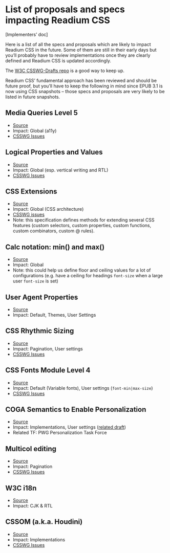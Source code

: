 # List of proposals and specs impacting Readium CSS

[Implementers’ doc]

Here is a list of all the specs and proposals which are likely to impact Readium CSS in the future. Some of them are still in their early days but you’ll probably have to review implementations once they are clearly defined and Readium CSS is updated accordingly.

The [W3C CSSWG-Drafts repo](https://github.com/w3c/csswg-drafts/issues) is a good way to keep up. 

Readium CSS’ fundamental approach has been reviewed and should be future proof, but you’ll have to keep the following in mind since EPUB 3.1 is now using CSS snapshots – those specs and proposals are very likely to be listed in future snapshots. 

## Media Queries Level 5

- [Source](https://drafts.csswg.org/mediaqueries-5/)
- Impact: Global (a11y)
- [CSSWG Issues](https://github.com/w3c/csswg-drafts/issues?utf8=✓&q=is%3Aissue%20is%3Aopen%20%5Bmediaqueries%5D%20)

## Logical Properties and Values

- [Source](https://drafts.csswg.org/css-logical/)
- Impact: Global (esp. vertical writing and RTL)
- [CSSWG Issues](https://github.com/w3c/csswg-drafts/issues?utf8=✓&q=%5Bcss-logical-1%5D)

## CSS Extensions

- [Source](https://drafts.csswg.org/css-extensions/)
- Impact: Global (CSS architecture)
- [CSSWG issues](https://github.com/w3c/csswg-drafts/issues?utf8=✓&q=%5Bcss-extensions%5D)
- Note: this specification defines methods for extending several CSS features (custom selectors, custom properties, custom functions, custom combinators, custom @ rules). 

## Calc notation: min() and max()

- [Source](https://drafts.csswg.org/css-values/#calc-notation)
- Impact: Global
- Note: this could help us define floor and ceiling values for a lot of configurations (e.g. have a ceiling for headings `font-size` when a large user `font-size` is set)

## User Agent Properties

- [Source](https://github.com/w3c/csswg-drafts/issues/1693)
- Impact: Default, Themes, User Settings

## CSS Rhythmic Sizing

- [Source](https://www.w3.org/TR/css-rhythm-1/)
- Impact: Pagination, User settings
- [CSSWG Issues](https://github.com/w3c/csswg-drafts/issues?utf8=✓&q=is%3Aissue%20is%3Aopen%20%5Bcss-rhythm%5D)

## CSS Fonts Module Level 4

- [Source](https://www.w3.org/TR/css-fonts-4/)
- Impact: Default (Variable fonts), User settings (`font-min|max-size`)
- [CSSWG Issues](https://github.com/w3c/csswg-drafts/issues?utf8=✓&q=is%3Aissue%20is%3Aopen%20%5Bcss-fonts%5D%20)

## COGA Semantics to Enable Personalization

- [Source](https://w3c.github.io/personalization-semantics/)
- Impact: Implementations, User settings ([related draft](https://w3c.github.io/personalization-semantics/user-settings))
- Related TF: PWG Personalization Task Force

## Multicol editing

- [Source](https://github.com/rachelandrew/multicol-wip)
- Impact: Pagination
- [CSSWG Issues](https://github.com/w3c/csswg-drafts/issues?utf8=✓&q=is%3Aissue%20is%3Aopen%20%5Bcss-multicol%5D)

## W3C i18n

- [Source](https://www.w3.org/standards/webdesign/i18n)
- Impact: CJK & RTL

## CSSOM (a.k.a. Houdini)

- [Source](https://drafts.csswg.org/cssom/)
- Impact: Implementations
- [CSSWG Issues](https://github.com/w3c/csswg-drafts/issues?utf8=✓&q=is%3Aissue%20is%3Aopen%20%5Bcssom%5D)